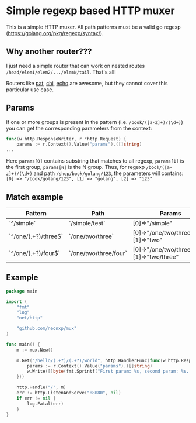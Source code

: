 # Simple regexp based HTTP muxer

This is a simple HTTP muxer. All path patterns must be a valid go regexp (https://golang.org/pkg/regexp/syntax/).

## Why another router???

I just need a simple router that can work on nested routes `/head/elem1/elem2/.../elemN/tail`. That's all!

Routers like [pat](https://github.com/bmizerany/pat), [chi](https://github.com/go-chi/chi), [echo](https://github.com/labstack/echo) are awesome, but they cannot cover this particular use case.

## Params

If one or more groups is present in the pattern (i.e. `/book/([a-z]+)/(\d+)`) you can get the corresponding parameters from the context:

```go
func(w http.ResponseWriter, r *http.Request) {
	params := r.Context().Value("params").([]string)
...
``` 
Here `params[0]` contains substring that matches to all regexp, `params[1]` is the first group, `params[N]` is the N group.
Thus,  for regexp `/book/([a-z]+)/(\d+)` and path `/shop/book/golang/123`, the parameters will contains: `[0] => "/book/golang/123", [1] => "golang", [2] => "123"`

## Match example

<table>
<thead>
<tr><th>Pattern</th><th>Path</th><th>Params</th></tr>
</thead>
<tbody>
<tr><td>`^/simple`</td><td>`/simple/test`</td><td>[0]=>"/simple"</td></tr>
<tr><td>`^/one/(.+?)/three$`</td><td>`/one/two/three`</td><td>[0]=>"/one/two/three", [1]=>"two"</td></tr>
<tr><td>`^/one/(.+?)/four$`</td><td>`/one/two/three/four`</td><td>[0]=>"/one/two/three/four", [1]=>"two/three"</td></tr>

</tbody>
</table>

## Example

```go
package main

import (
	"fmt"
	"log"
	"net/http"

	"github.com/neonxp/mux"
)

func main() {
	m := mux.New()

	m.Get("/hello/(.+?)/(.+?)/world", http.HandlerFunc(func(w http.ResponseWriter, r *http.Request) {
		params := r.Context().Value("params").([]string)
		w.Write([]byte(fmt.Sprintf("First param: %s, second param: %s. All path: %s", params[1], params[2], params[0])))
	}))

	http.Handle("/", m)
	err := http.ListenAndServe(":8080", nil)
	if err != nil {
		log.Fatal(err)
	}
}
```